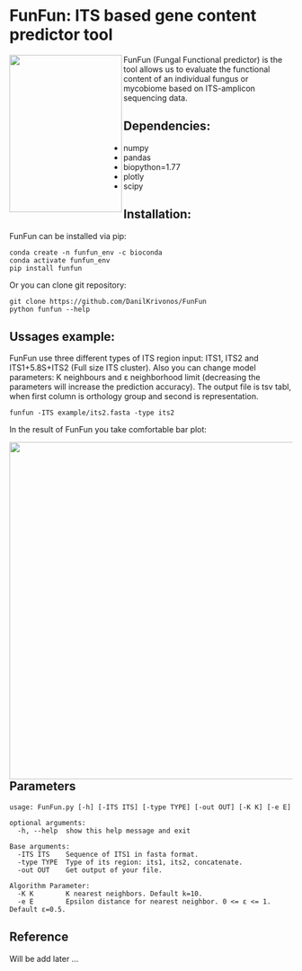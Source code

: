 # FunFun: ITS based gene content predictor tool
<img src="https://user-images.githubusercontent.com/53526550/177148554-e6db1eab-e4e2-4e44-90a0-66f3ba8fbb47.png" width="200" height="280" align="left">
FunFun (Fungal Functional predictor) is the tool allows us to evaluate the functional content of an individual fungus or mycobiome based on ITS-amplicon sequencing data. 

## **Dependencies:**
- numpy
- pandas
- biopython=1.77
- plotly
- scipy
## **Installation:**
FunFun can be installed via pip:
```
conda create -n funfun_env -c bioconda
conda activate funfun_env
pip install funfun
```
Or you can clone git repository:
```
git clone https://github.com/DanilKrivonos/FunFun
python funfun --help
```
## **Ussages example:**

FunFun use three different types of ITS region input: ITS1, ITS2 and ITS1+5.8S+ITS2 (Full size ITS cluster). Also you can change model parameters: K neighbours and ε neighborhood limit (decreasing the parameters will increase the prediction accuracy). The output file is tsv tabl, when first column is orthology group and second is representation.

```
funfun -ITS example/its2.fasta -type its2
```
In the result of FunFun you take comfortable bar plot:

<img src="https://user-images.githubusercontent.com/53526550/177323788-25f86cf3-9922-4ea8-8777-98a9d99a0701.png" width="1000" height="600" align="left">

## Parameters
```
usage: FunFun.py [-h] [-ITS ITS] [-type TYPE] [-out OUT] [-K K] [-e E]

optional arguments:
  -h, --help  show this help message and exit

Base arguments:
  -ITS ITS    Sequence of ITS1 in fasta format.
  -type TYPE  Type of its region: its1, its2, concatenate.
  -out OUT    Get output of your file.

Algorithm Parameter:
  -K K        K nearest neighbors. Default k=10.
  -e E        Epsilon distance for nearest neighbor. 0 <= ε <= 1. Default ε=0.5.
```
## Reference
Will be add later ...
 
